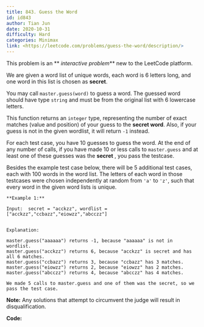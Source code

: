 ```yaml
---
title: 843. Guess the Word
id: id843
author: Tian Jun
date: 2020-10-31
difficulty: Hard
categories: Minimax
link: <https://leetcode.com/problems/guess-the-word/description/>
---
```


This problem is an  ** _interactive problem_**  new to the LeetCode platform.

We are given a word list of unique words, each word is 6 letters long, and one
word in this list is chosen as **secret**.

You may call `master.guess(word)` to guess a word.  The guessed word should
have type `string` and must be from the original list with 6 lowercase
letters.

This function returns an `integer` type, representing the number of exact
matches (value and position) of your guess to the **secret word**.  Also, if
your guess is not in the given wordlist, it will return `-1` instead.

For each test case, you have 10 guesses to guess the word. At the end of any
number of calls, if you have made 10 or less calls to `master.guess` and at
least one of these guesses was the **secret** , you pass the testcase.

Besides the example test case below, there will be 5 additional test cases,
each with 100 words in the word list.  The letters of each word in those
testcases were chosen independently at random from `'a'` to `'z'`, such that
every word in the given word lists is unique.
            **Example 1:**    
	Input:  secret = "acckzz", wordlist = ["acckzz","ccbazz","eiowzz","abcczz"]        
	Explanation:        master.guess("aaaaaa") returns -1, because "aaaaaa" is not in wordlist.    master.guess("acckzz") returns 6, because "acckzz" is secret and has all 6 matches.    master.guess("ccbazz") returns 3, because "ccbazz" has 3 matches.    master.guess("eiowzz") returns 2, because "eiowzz" has 2 matches.    master.guess("abcczz") returns 4, because "abcczz" has 4 matches.        We made 5 calls to master.guess and one of them was the secret, so we pass the test case.    

**Note:**   Any solutions that attempt to circumvent the judge will result in
disqualification.


**Code:**
